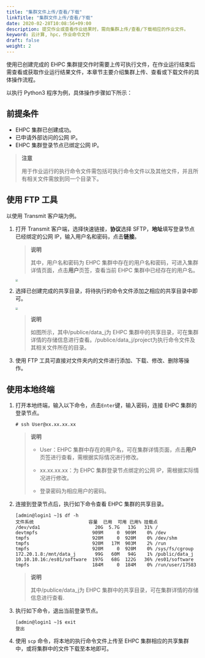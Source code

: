 ```yaml
---
title: "集群文件上传/查看/下载"
linkTitle: "集群文件上传/查看/下载"
date: 2020-02-28T10:08:56+09:00
description: 提交作业或查看作业结果时，需向集群上传/查看/下载相应的作业文件。
keyword: 云计算, hpc，作业命令文件
draft: false
weight: 2
---
```



使用已创建完成的 EHPC 集群提交作时需要上传可执行文件，在作业运行结束后需查看或获取作业运行结果文件，本章节主要介绍集群上传、查看或下载文件的具体操作流程。

以执行 Python3 程序为例，具体操作步骤如下所示：


## 前提条件

- EHPC 集群已创建成功。
- 已申请外部访问的公网 IP。
- EHPC 集群登录节点已绑定公网 IP。

> **注意**
>
> 用于作业运行的执行命令文件需包括可执行命令文件以及其他文件，并且所有相关文件需放到同一个目录下。

## 使用 FTP 工具

以使用 Transmit 客户端为例。

1. 打开 Transmit 客户端，选择快速链接，**协议**选择 SFTP，**地址**填写登录节点已经绑定的公网 IP，输入用户名和密码，点击**链接**。

   > **说明**
   >
   > 其中，用户名和密码为 EHPC 集群中存在的用户名和密码，可进入集群详情页面，点击**用户**页签，查看当前 EHPC 集群中已经存在的用户名。

    <img src="../../_images/upload_1.png" style="zoom:40%;" />

2. 选择已创建完成的共享目录，将待执行的命令文件添加之相应的共享目录中即可。

   <img src="../../_images/upload_2.png" style="zoom:40%;" />

   > **说明**
   >
   > 如图所示，其中/publice/data_j为 EHPC 集群中的共享目录，可在集群详情的存储信息进行查看。/publice/data_j/project为执行命令文件及其相关文件所在的目录。

3. 使用 FTP 工具可直接对文件夹内的文件进行添加、下载、修改、删除等操作。

## 使用本地终端

1. 打开本地终端，输入以下命令，点击`Enter`键，输入密码，连接 EHPC 集群的登录节点。

   ```
   # ssh User@xx.xx.xx.xx
   ```

   > **说明**
   >
   > - User：EHPC 集群中存在的用户名，可在集群详情页面，点击**用户**页签进行查看，需根据实际情况进行修改。
   > 
   > - xx.xx.xx.xx：为 EHPC 集群登录节点绑定的公网 IP，需根据实际情况进行修改。
   > 
   > - 登录密码为相应用户的密码。

2. 连接到登录节点后，执行如下命令查看 EHPC 集群的共享目录。

   ```
   [admin@login1 ~]$ df -h
   文件系统                    容量  已用  可用 已用% 挂载点
   /dev/vda1                    20G  5.7G   13G   31% /
   devtmpfs                    909M     0  909M    0% /dev
   tmpfs                       920M     0  920M    0% /dev/shm
   tmpfs                       920M   17M  903M    2% /run
   tmpfs                       920M     0  920M    0% /sys/fs/cgroup
   172.20.1.8:/mnt/data_j       99G   60M   94G    1% /public/data_j
   10.10.10.16:/es01/software  197G   68G  122G   36% /es01/software
   tmpfs                       184M     0  184M    0% /run/user/17583
   ```

   > **说明**
   >
   > 其中/publice/data_j为 EHPC 集群中的共享目录，可在集群详情的存储信息进行查看.

3. 执行如下命令，退出当前登录节点。

   ```
   [admin@login1 ~]$ exit
   登出
   ```

4. 使用 `scp` 命令，将本地的执行命令文件上传至 EHPC 集群相应的共享集群中，或将集群中的文件下载至本地即可。




